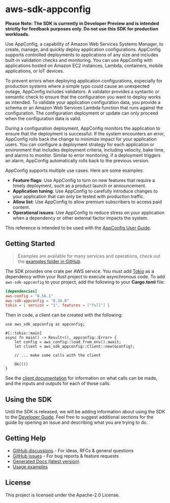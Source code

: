 # aws-sdk-appconfig

**Please Note: The SDK is currently in Developer Preview and is intended strictly for
feedback purposes only. Do not use this SDK for production workloads.**

Use AppConfig, a capability of Amazon Web Services Systems Manager, to create, manage, and quickly deploy application configurations. AppConfig supports controlled deployments to applications of any size and includes built-in validation checks and monitoring. You can use AppConfig with applications hosted on Amazon EC2 instances, Lambda, containers, mobile applications, or IoT devices.

To prevent errors when deploying application configurations, especially for production systems where a simple typo could cause an unexpected outage, AppConfig includes validators. A validator provides a syntactic or semantic check to ensure that the configuration you want to deploy works as intended. To validate your application configuration data, you provide a schema or an Amazon Web Services Lambda function that runs against the configuration. The configuration deployment or update can only proceed when the configuration data is valid.

During a configuration deployment, AppConfig monitors the application to ensure that the deployment is successful. If the system encounters an error, AppConfig rolls back the change to minimize impact for your application users. You can configure a deployment strategy for each application or environment that includes deployment criteria, including velocity, bake time, and alarms to monitor. Similar to error monitoring, if a deployment triggers an alarm, AppConfig automatically rolls back to the previous version.

AppConfig supports multiple use cases. Here are some examples:
  - __Feature flags__: Use AppConfig to turn on new features that require a timely deployment, such as a product launch or announcement.
  - __Application tuning__: Use AppConfig to carefully introduce changes to your application that can only be tested with production traffic.
  - __Allow list__: Use AppConfig to allow premium subscribers to access paid content.
  - __Operational issues__: Use AppConfig to reduce stress on your application when a dependency or other external factor impacts the system.

This reference is intended to be used with the [AppConfig User Guide](http://docs.aws.amazon.com/appconfig/latest/userguide/what-is-appconfig.html).

## Getting Started

> Examples are available for many services and operations, check out the
> [examples folder in GitHub](https://github.com/awslabs/aws-sdk-rust/tree/main/examples).

The SDK provides one crate per AWS service. You must add [Tokio](https://crates.io/crates/tokio)
as a dependency within your Rust project to execute asynchronous code. To add `aws-sdk-appconfig` to
your project, add the following to your **Cargo.toml** file:

```toml
[dependencies]
aws-config = "0.56.1"
aws-sdk-appconfig = "0.34.0"
tokio = { version = "1", features = ["full"] }
```

Then in code, a client can be created with the following:

```rust,no_run
use aws_sdk_appconfig as appconfig;

#[::tokio::main]
async fn main() -> Result<(), appconfig::Error> {
    let config = aws_config::load_from_env().await;
    let client = aws_sdk_appconfig::Client::new(&config);

    // ... make some calls with the client

    Ok(())
}
```

See the [client documentation](https://docs.rs/aws-sdk-appconfig/latest/aws_sdk_appconfig/client/struct.Client.html)
for information on what calls can be made, and the inputs and outputs for each of those calls.

## Using the SDK

Until the SDK is released, we will be adding information about using the SDK to the
[Developer Guide](https://docs.aws.amazon.com/sdk-for-rust/latest/dg/welcome.html). Feel free to suggest
additional sections for the guide by opening an issue and describing what you are trying to do.

## Getting Help

* [GitHub discussions](https://github.com/awslabs/aws-sdk-rust/discussions) - For ideas, RFCs & general questions
* [GitHub issues](https://github.com/awslabs/aws-sdk-rust/issues/new/choose) - For bug reports & feature requests
* [Generated Docs (latest version)](https://awslabs.github.io/aws-sdk-rust/)
* [Usage examples](https://github.com/awslabs/aws-sdk-rust/tree/main/examples)

## License

This project is licensed under the Apache-2.0 License.

